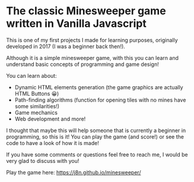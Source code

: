 # The classic Minesweeper game written in Vanilla Javascript

This is one of my first projects I made for learning purposes, originally developed in 2017 (I was a beginner back then!).

Although it is a simple minesweeper game, with this you can learn and understand basic concepts of programming and game design!

You can learn about:
* Dynamic HTML elements generation (the game graphics are actually HTML Buttons 😀)
* Path-finding algorithms (function for opening tiles with no mines have some similarities!)
* Game mechanics
* Web development
and more!

I thought that maybe this will help someone that is currently a beginner in programming, so this is it! 
You can play the game (and score!) or see the code to have a look of how it is made!


If you have some comments or questions feel free to reach me, I would be very glad to discuss with you!

Play the game here: https://j8n.github.io/minesweeper/
